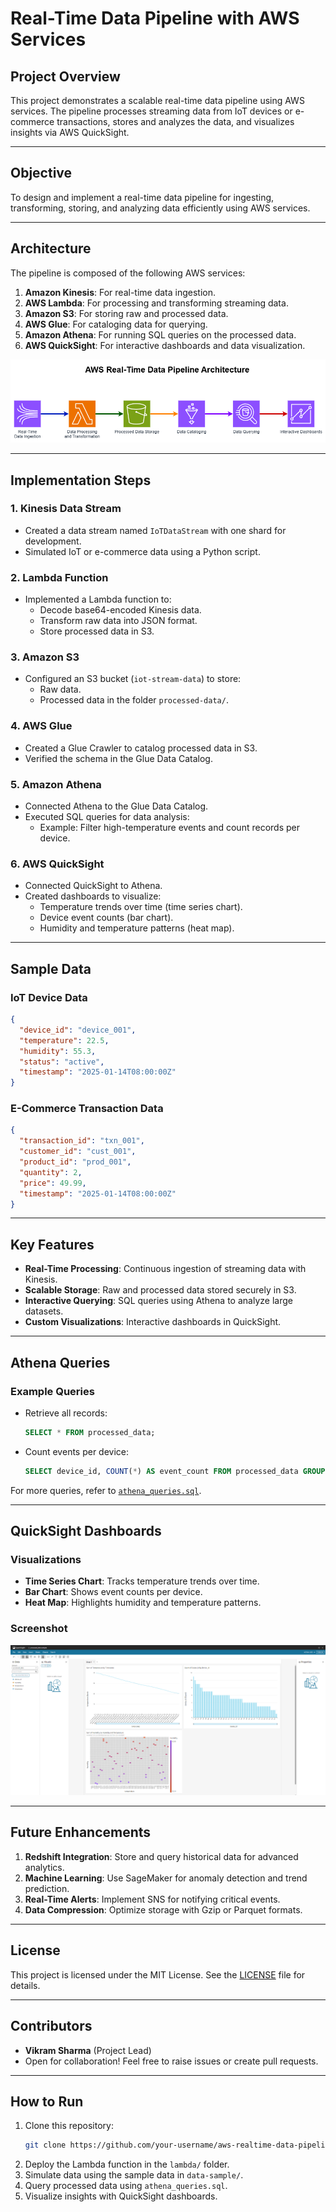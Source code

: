 
# **Real-Time Data Pipeline with AWS Services**

## **Project Overview**
This project demonstrates a scalable real-time data pipeline using AWS services. The pipeline processes streaming data from IoT devices or e-commerce transactions, stores and analyzes the data, and visualizes insights via AWS QuickSight.

---

## **Objective**
To design and implement a real-time data pipeline for ingesting, transforming, storing, and analyzing data efficiently using AWS services.

---

## **Architecture**
The pipeline is composed of the following AWS services:
1. **Amazon Kinesis**: For real-time data ingestion.
2. **AWS Lambda**: For processing and transforming streaming data.
3. **Amazon S3**: For storing raw and processed data.
4. **AWS Glue**: For cataloging data for querying.
5. **Amazon Athena**: For running SQL queries on the processed data.
6. **AWS QuickSight**: For interactive dashboards and data visualization.

![Architecture Diagram](diagrams/architecture.png)

---

## **Implementation Steps**

### **1. Kinesis Data Stream**
- Created a data stream named `IoTDataStream` with one shard for development.
- Simulated IoT or e-commerce data using a Python script.

### **2. Lambda Function**
- Implemented a Lambda function to:
  - Decode base64-encoded Kinesis data.
  - Transform raw data into JSON format.
  - Store processed data in S3.

### **3. Amazon S3**
- Configured an S3 bucket (`iot-stream-data`) to store:
  - Raw data.
  - Processed data in the folder `processed-data/`.

### **4. AWS Glue**
- Created a Glue Crawler to catalog processed data in S3.
- Verified the schema in the Glue Data Catalog.

### **5. Amazon Athena**
- Connected Athena to the Glue Data Catalog.
- Executed SQL queries for data analysis:
  - Example: Filter high-temperature events and count records per device.

### **6. AWS QuickSight**
- Connected QuickSight to Athena.
- Created dashboards to visualize:
  - Temperature trends over time (time series chart).
  - Device event counts (bar chart).
  - Humidity and temperature patterns (heat map).

---

## **Sample Data**
### IoT Device Data
```json
{
  "device_id": "device_001",
  "temperature": 22.5,
  "humidity": 55.3,
  "status": "active",
  "timestamp": "2025-01-14T08:00:00Z"
}
```

### E-Commerce Transaction Data
```json
{
  "transaction_id": "txn_001",
  "customer_id": "cust_001",
  "product_id": "prod_001",
  "quantity": 2,
  "price": 49.99,
  "timestamp": "2025-01-14T08:00:00Z"
}
```

---

## **Key Features**
- **Real-Time Processing**: Continuous ingestion of streaming data with Kinesis.
- **Scalable Storage**: Raw and processed data stored securely in S3.
- **Interactive Querying**: SQL queries using Athena to analyze large datasets.
- **Custom Visualizations**: Interactive dashboards in QuickSight.

---

## **Athena Queries**
### Example Queries
- Retrieve all records:
  ```sql
  SELECT * FROM processed_data;
  ```
- Count events per device:
  ```sql
  SELECT device_id, COUNT(*) AS event_count FROM processed_data GROUP BY device_id;
  ```

For more queries, refer to [`athena_queries.sql`](../queries/athena_queries.sql).

---

## **QuickSight Dashboards**
### Visualizations
- **Time Series Chart**: Tracks temperature trends over time.
- **Bar Chart**: Shows event counts per device.
- **Heat Map**: Highlights humidity and temperature patterns.

### Screenshot
![QuickSight Dashboard](../dashboards/quicksight_overview.png)

---

## **Future Enhancements**
1. **Redshift Integration**: Store and query historical data for advanced analytics.
2. **Machine Learning**: Use SageMaker for anomaly detection and trend prediction.
3. **Real-Time Alerts**: Implement SNS for notifying critical events.
4. **Data Compression**: Optimize storage with Gzip or Parquet formats.

---

## **License**
This project is licensed under the MIT License. See the [LICENSE](../LICENSE) file for details.

---

## **Contributors**
- **Vikram Sharma** (Project Lead)
- Open for collaboration! Feel free to raise issues or create pull requests.

---

## **How to Run**
1. Clone this repository:
   ```bash
   git clone https://github.com/your-username/aws-realtime-data-pipeline.git
   ```
2. Deploy the Lambda function in the `lambda/` folder.
3. Simulate data using the sample data in `data-sample/`.
4. Query processed data using `athena_queries.sql`.
5. Visualize insights with QuickSight dashboards.
